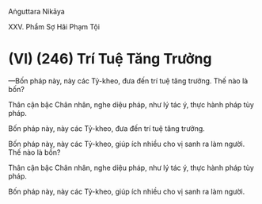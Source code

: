 Aṅguttara Nikāya

XXV. Phẩm Sợ Hãi Phạm Tội

# (VI) (246) Trí Tuệ Tăng Trưởng

—Bốn pháp này, này các Tỷ-kheo, đưa đến trí tuệ tăng trưởng. Thế nào là bốn?

Thân cận bậc Chân nhân, nghe diệu pháp, như lý tác ý, thực hành pháp tùy pháp.

Bốn pháp này, này các Tỷ-kheo, đưa đến trí tuệ tăng trưởng.

Bốn pháp này, này các Tỷ-kheo, giúp ích nhiều cho vị sanh ra làm người. Thế nào là bốn?

Thân cận bậc Chân nhân, nghe diệu pháp, như lý tác ý, thực hành pháp tùy pháp.

Bốn pháp này, này các Tỷ-kheo, giúp ích nhiều cho vị sanh ra làm người.

